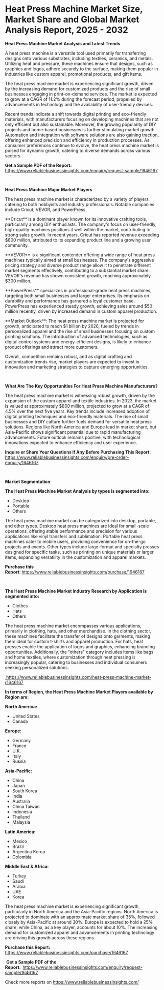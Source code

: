 <p><h1>Heat Press Machine Market Size, Market Share and Global Market Analysis Report, 2025 - 2032</h1></p><p><strong>Heat Press Machine Market Analysis and Latest Trends</strong></p>
<p><p>A heat press machine is a versatile tool used primarily for transferring designs onto various substrates, including textiles, ceramics, and metals. Utilizing heat and pressure, these machines ensure that designs, such as graphics and logos, adhere securely to the surface, making them popular in industries like custom apparel, promotional products, and gift items.</p><p>The heat press machine market is experiencing significant growth, driven by the increasing demand for customized products and the rise of small businesses engaging in print-on-demand services. The market is expected to grow at a CAGR of 11.2% during the forecast period, propelled by advancements in technology and the availability of user-friendly devices. </p><p>Recent trends indicate a shift towards digital printing and eco-friendly materials, with manufacturers focusing on developing machines that are not only efficient but also sustainable. Moreover, the growing popularity of DIY projects and home-based businesses is further stimulating market growth. Automation and integration with software solutions are also gaining traction, offering enhanced precision and efficiency in production processes. As consumer preferences continue to evolve, the heat press machine market is poised for dynamic growth, catering to diverse demands across various sectors.</p></p>
<p><strong>Get a Sample PDF of the Report:&nbsp;</strong> <a href="https://www.reliablebusinessinsights.com/enquiry/request-sample/1646167?utm_campaign=2099&utm_medium=2&utm_source=Github&utm_content=ia&utm_term=11042025&utm_id=heat-press-machine">https://www.reliablebusinessinsights.com/enquiry/request-sample/1646167</a></p>
<p>&nbsp;</p>
<p><strong>Heat Press Machine Major Market Players</strong></p>
<p><p>The heat press machine market is characterized by a variety of players catering to both hobbyists and industry professionals. Notable companies include Cricut, VEVOR, and PowerPress.</p><p>**Cricut** is a dominant player known for its innovative crafting tools, particularly among DIY enthusiasts. The company's focus on user-friendly, high-quality machines positions it well within the market, contributing to strong sales growth. In recent years, Cricut has reported revenue exceeding $800 million, attributed to its expanding product line and a growing user community.</p><p>**VEVOR** is a significant contender offering a wide range of heat press machines typically aimed at small businesses. The company's aggressive pricing strategy and diverse product range allow it to penetrate different market segments effectively, contributing to a substantial market share. VEVOR's revenue has shown consistent growth, reaching approximately $300 million.</p><p>**PowerPress** specializes in professional-grade heat press machines, targeting both small businesses and larger enterprises. Its emphasis on durability and performance has garnered a loyal customer base. PowerPress has experienced steady growth, achieving sales around $50 million recently, driven by increased demand in custom apparel production.</p><p>**Market Outlook**: The heat press machine market is projected for growth, anticipated to reach $1 billion by 2026, fueled by trends in personalized apparel and the rise of small businesses focusing on custom printing solutions. The introduction of advanced technologies, such as digital control systems and energy-efficient designs, is likely to enhance product offerings and attract more customers.</p><p>Overall, competition remains robust, and as digital crafting and customization trends rise, market players are expected to invest in innovation and marketing strategies to capture emerging opportunities.</p></p>
<p>&nbsp;</p>
<p><strong>What Are The Key Opportunities For Heat Press Machine Manufacturers?</strong></p>
<p><p>The heat press machine market is witnessing robust growth, driven by the expansion of the custom apparel and textile industries. In 2023, the market is valued at approximately $800 million, projected to grow at a CAGR of 4.5% over the next five years. Key trends include increased adoption of digital printing techniques and eco-friendly materials. The rise of small businesses and DIY culture further fuels demand for versatile heat press solutions. Regions like North America and Europe lead in market share, but Asia-Pacific shows significant potential due to rapid manufacturing advancements. Future outlook remains positive, with technological innovations expected to enhance efficiency and user experience.</p></p>
<p><strong>Inquire or Share Your Questions If Any Before Purchasing This Report:</strong> <a href="https://www.reliablebusinessinsights.com/enquiry/pre-order-enquiry/1646167?utm_campaign=2099&utm_medium=2&utm_source=Github&utm_content=ia&utm_term=11042025&utm_id=heat-press-machine">https://www.reliablebusinessinsights.com/enquiry/pre-order-enquiry/1646167</a></p>
<p>&nbsp;</p>
<p><strong>Market Segmentation</strong></p>
<p><strong>The Heat Press Machine Market Analysis by types is segmented into:</strong></p>
<p><ul><li>Desktop</li><li>Portable</li><li>Others</li></ul></p>
<p><p>The heat press machine market can be categorized into desktop, portable, and other types. Desktop heat press machines are ideal for small-scale operations, offering stable performance and precision for various applications like vinyl transfers and sublimation. Portable heat press machines cater to mobile users, providing convenience for on-the-go projects and events. Other types include large-format and specialty presses designed for specific tasks, such as printing on unique materials or larger items, expanding versatility in the customization and apparel markets.</p></p>
<p><strong>Purchase this Report:&nbsp;</strong><a href="https://www.reliablebusinessinsights.com/purchase/1646167?utm_campaign=2099&utm_medium=2&utm_source=Github&utm_content=ia&utm_term=11042025&utm_id=heat-press-machine">https://www.reliablebusinessinsights.com/purchase/1646167</a></p>
<p>&nbsp;</p>
<p><strong>The Heat Press Machine Market Industry Research by Application is segmented into:</strong></p>
<p><ul><li>Clothes</li><li>Hats</li><li>Others</li></ul></p>
<p><p>The heat press machine market encompasses various applications, primarily in clothing, hats, and other merchandise. In the clothing sector, these machines facilitate the transfer of designs onto garments, making them ideal for custom t-shirts and apparel production. For hats, heat presses enable the application of logos and graphics, enhancing branding opportunities. Additionally, the "others" category includes items like bags and home textiles, where customization through heat pressing is increasingly popular, catering to businesses and individual consumers seeking personalized solutions.</p></p>
<p><a href="https://www.reliablebusinessinsights.com/heat-press-machine-market-r1646167?utm_campaign=2099&utm_medium=2&utm_source=Github&utm_content=ia&utm_term=11042025&utm_id=heat-press-machine">&nbsp;https://www.reliablebusinessinsights.com/heat-press-machine-market-r1646167</a></p>
<p><strong>In terms of Region, the Heat Press Machine Market Players available by Region are:</strong></p>
<p>
    <p> <strong> North America: </strong>
        <ul>
            <li>United States</li>
            <li>Canada</li>
        </ul>
        </p> 
    <p> <strong> Europe: </strong>
        <ul>
            <li>Germany</li>
            <li>France</li>
            <li>U.K.</li>
            <li>Italy</li>
            <li>Russia</li>
        </ul>
        </p> 
    <p> <strong> Asia-Pacific: </strong>
        <ul>
            <li>China</li>
            <li>Japan</li>
            <li>South Korea</li>
            <li>India</li>
            <li>Australia</li>
            <li>China Taiwan</li>
            <li>Indonesia</li>
            <li>Thailand</li>
            <li>Malaysia</li>
        </ul>
        </p> 
    <p> <strong> Latin America: </strong>
        <ul>
            <li>Mexico</li>
            <li>Brazil</li>
            <li>Argentina Korea</li>
            <li>Colombia</li>
        </ul>
        </p> 
    <p> <strong> Middle East & Africa: </strong>
        <ul>
            <li>Turkey</li>
            <li>Saudi</li>
            <li>Arabia</li>
            <li>UAE</li>
            <li>Korea</li>
        </ul>
    </p>
    </p>
<p><p>The heat press machine market is experiencing significant growth, particularly in North America and the Asia-Pacific regions. North America is projected to dominate with an approximate market share of 35%, followed closely by Asia-Pacific at around 30%. Europe is expected to hold a 25% share, while China, as a key player, accounts for about 10%. The increasing demand for customized apparel and advancements in printing technology are driving this growth across these regions.</p></p>
<p><strong>Purchase this Report: </strong><a href="https://www.reliablebusinessinsights.com/purchase/1646167?utm_campaign=2099&utm_medium=2&utm_source=Github&utm_content=ia&utm_term=11042025&utm_id=heat-press-machine">https://www.reliablebusinessinsights.com/purchase/1646167</a></p>
<p>&nbsp;<strong>Get a Sample PDF of the Report:&nbsp;&nbsp;</strong><a href="https://www.reliablebusinessinsights.com/enquiry/request-sample/1646167?utm_campaign=2099&utm_medium=2&utm_source=Github&utm_content=ia&utm_term=11042025&utm_id=heat-press-machine">https://www.reliablebusinessinsights.com/enquiry/request-sample/1646167</a></p>
<p><strong></strong></p>
<p>Check more reports on <a href="https://www.reliablebusinessinsights.com/?utm_campaign=2099&utm_medium=2&utm_source=Github&utm_content=ia&utm_term=11042025&utm_id=heat-press-machine">https://www.reliablebusinessinsights.com/</a></p>